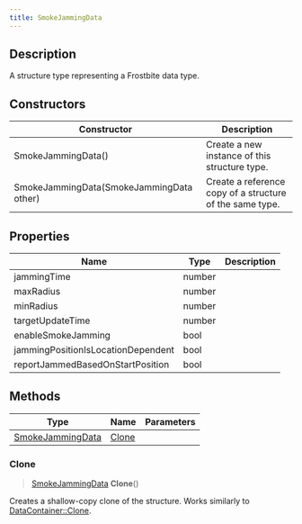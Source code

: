 ```yaml
---
title: SmokeJammingData
---
```

## Description

A structure type representing a Frostbite data type.

## Constructors

| Constructor                              | Description                                              |
| ---------------------------------------- | -------------------------------------------------------- |
| SmokeJammingData()                       | Create a new instance of this structure type.            |
| SmokeJammingData(SmokeJammingData other) | Create a reference copy of a structure of the same type. |

## Properties

| Name                               | Type   | Description |
| ---------------------------------- | ------ | ----------- |
| jammingTime                        | number |             |
| maxRadius                          | number |             |
| minRadius                          | number |             |
| targetUpdateTime                   | number |             |
| enableSmokeJamming                 | bool   |             |
| jammingPositionIsLocationDependent | bool   |             |
| reportJammedBasedOnStartPosition   | bool   |             |

## Methods

| Type                                 | Name            | Parameters |
| ------------------------------------ | --------------- | ---------- |
| [SmokeJammingData](SmokeJammingData) | [Clone](#clone) |            |

### Clone

> [SmokeJammingData](SmokeJammingData) **Clone**()

Creates a shallow-copy clone of the structure. Works similarly to [DataContainer::Clone](/vext/ref/shared/class/datacontainer#clone).
